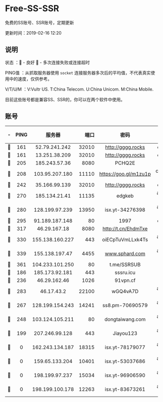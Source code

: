 # Free-SS-SSR

免费的SS账号、SSR账号，定期更新

更新时间：2019-02-16 12:20

## 说明

状态     ：🙂 - 良好 🙁 - 多次连接失败或连接超时

PING值   ：从抓取服务器使用 `socket` 连接服务器多次后的平均值，不代表真实使用中的速度，仅供参考。

V/T/U/M  ：V:Vultr US. T:China Telecom. U:China Unicom. M:China Mobile.

目前这些账号都是兼容SS、SSR的，你可以在两个软件中使用。

## 账号

|-|PING|服务器|端口|密码|加密方式|区域|V/T/U/M|
|:----:|:----:|:-----:|-----:|:----:|:----:|:----:|:----:|
|🙂|161|52.79.241.242|32010|http://gggg.rocks|chacha20|KR|7↑/8↑/8↑/8↑|
|🙂|161|13.251.38.209|32010|http://gggg.rocks|chacha20|SG|9↓/9↑/10↑/9↑|
|🙂|205|185.243.57.36|8080|PCHQ2E|rc4-md5|US|9↑/9↑/9↑/8↑|
|🙂|208|103.95.207.180|11110|https://goo.gl/m1zu1p|chacha20-ietf|US|9↑/9↑/9↑/9↑|
|🙂|242|35.166.99.139|32010|http://gggg.rocks|chacha20|US|10↑/10↑/10↑/10↑|
|🙂|270|185.134.21.41|11135|edgkeb|aes-256-cfb|GB|10↑/10↑/10↑/10↑|
|🙂|280|128.199.97.239|13950|isx.yt-34276398|aes-256-cfb|SG|9↑/10↑/10↑/10↑|
|🙂|295|91.189.187.148|80|1997|chacha20|US|9↑/9↑/8↑/9↑|
|🙂|317|46.29.167.18|8080|http://t.cn/EhdmTxe|rc4-md5|RU|10↑/10↑/10↑/10↑|
|🙂|330|155.138.160.227|443|oiECpTuVmLLxk4Ts|aes-256-cfb|US|10↑/10↑/10↑/10↑|
|🙂|339|155.138.197.47|4455|www.sphard.com|aes-256-cfb|US|9↑/10↑/10↑/10↑|
|🙂|361|104.233.101.250|80|t.me/SSRSUB|rc4-md5|CA|10↑/10↑/10↑/10↑|
|🙂|186|185.173.92.181|443|sssru.icu|rc4-md5|RU|10↑/10↑/10↑/10↑|
|🙂|236|46.29.162.46|1026|91vpn.cf|rc4-md5|RU|10↑/9↑/10↑/10↑|
|🙂|283|46.17.43.2|22100|wGQ4vA7D|aes-256-gcm|RU|4↓/10↑/10↑/10↑|
|🙂|267|128.199.154.243|14241|ss8.pm-70690579|aes-256-cfb|SG|10↑/10↑/9↑/10↑|
|🙁|248|103.124.105.211|80|dongtaiwang.com|aes-256-cfb|US|10↑/10↑/10↑/10↑|
|🙁|199|207.246.99.128|443|Jiayou123|aes-256-cfb|US|10↑/10↑/10↑/10↑|
|🙁|0|162.243.134.187|18315|isx.yt-78179077|aes-256-cfb|US|9↓/9↓/10↑/9↓|
|🙁|0|159.65.133.204|10401|isx.yt-53037686|aes-256-cfb|SG|9↓/9↓/10↑/9↓|
|🙁|0|198.199.97.237|15034|isx.yt-96906590|aes-256-cfb|US|9↓/9↓/10↑/9↓|
|🙁|0|198.199.100.178|12263|isx.yt-83673261|aes-256-cfb|US|9↓/9↓/10↑/9↓|
